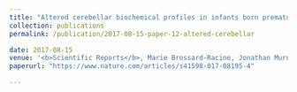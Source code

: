 ```yaml
---
title: "Altered cerebellar biochemical profiles in infants born prematurely"
collection: publications
permalink: /publication/2017-08-15-paper-12-altered-cerebellar

date: 2017-08-15
venue: '<b>Scientific Reports</b>, Marie Brossard-Racine, Jonathan Murnick, Marine Bouyssi-Kobar, <b>Janie Coulombe</b>, Taeun Chang, Catherine Limperopoulos'
paperurl: "https://www.nature.com/articles/s41598-017-08195-4"

---
```

